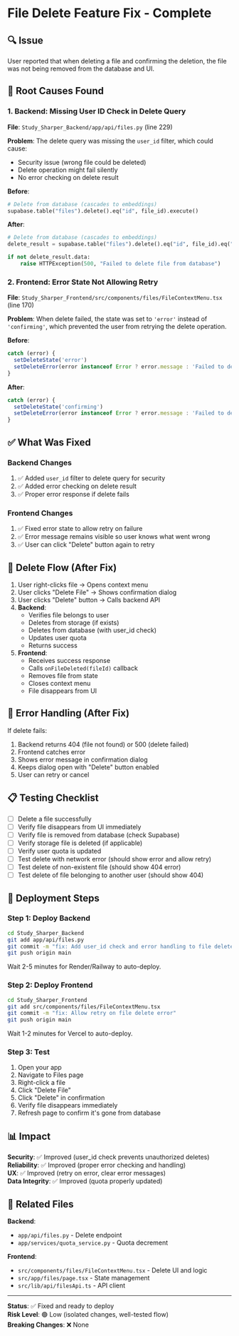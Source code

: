 # File Delete Feature Fix - Complete

## 🔍 Issue
User reported that when deleting a file and confirming the deletion, the file was not being removed from the database and UI.

## 🐛 Root Causes Found

### 1. **Backend: Missing User ID Check in Delete Query**
**File**: `Study_Sharper_Backend/app/api/files.py` (line 229)

**Problem**: The delete query was missing the `user_id` filter, which could cause:
- Security issue (wrong file could be deleted)
- Delete operation might fail silently
- No error checking on delete result

**Before**:
```python
# Delete from database (cascades to embeddings)
supabase.table("files").delete().eq("id", file_id).execute()
```

**After**:
```python
# Delete from database (cascades to embeddings)
delete_result = supabase.table("files").delete().eq("id", file_id).eq("user_id", user_id).execute()

if not delete_result.data:
    raise HTTPException(500, "Failed to delete file from database")
```

### 2. **Frontend: Error State Not Allowing Retry**
**File**: `Study_Sharper_Frontend/src/components/files/FileContextMenu.tsx` (line 170)

**Problem**: When delete failed, the state was set to `'error'` instead of `'confirming'`, which prevented the user from retrying the delete operation.

**Before**:
```typescript
catch (error) {
  setDeleteState('error')
  setDeleteError(error instanceof Error ? error.message : 'Failed to delete file.')
}
```

**After**:
```typescript
catch (error) {
  setDeleteState('confirming')
  setDeleteError(error instanceof Error ? error.message : 'Failed to delete file.')
}
```

## ✅ What Was Fixed

### Backend Changes
1. ✅ Added `user_id` filter to delete query for security
2. ✅ Added error checking on delete result
3. ✅ Proper error response if delete fails

### Frontend Changes
1. ✅ Fixed error state to allow retry on failure
2. ✅ Error message remains visible so user knows what went wrong
3. ✅ User can click "Delete" button again to retry

## 🔄 Delete Flow (After Fix)

1. User right-clicks file → Opens context menu
2. User clicks "Delete File" → Shows confirmation dialog
3. User clicks "Delete" button → Calls backend API
4. **Backend**:
   - Verifies file belongs to user
   - Deletes from storage (if exists)
   - Deletes from database (with user_id check)
   - Updates user quota
   - Returns success
5. **Frontend**:
   - Receives success response
   - Calls `onFileDeleted(fileId)` callback
   - Removes file from state
   - Closes context menu
   - File disappears from UI

## 🚨 Error Handling (After Fix)

If delete fails:
1. Backend returns 404 (file not found) or 500 (delete failed)
2. Frontend catches error
3. Shows error message in confirmation dialog
4. Keeps dialog open with "Delete" button enabled
5. User can retry or cancel

## 📋 Testing Checklist

- [ ] Delete a file successfully
- [ ] Verify file disappears from UI immediately
- [ ] Verify file is removed from database (check Supabase)
- [ ] Verify storage file is deleted (if applicable)
- [ ] Verify user quota is updated
- [ ] Test delete with network error (should show error and allow retry)
- [ ] Test delete of non-existent file (should show 404 error)
- [ ] Test delete of file belonging to another user (should show 404)

## 🚀 Deployment Steps

### Step 1: Deploy Backend
```bash
cd Study_Sharper_Backend
git add app/api/files.py
git commit -m "fix: Add user_id check and error handling to file delete endpoint"
git push origin main
```

Wait 2-5 minutes for Render/Railway to auto-deploy.

### Step 2: Deploy Frontend
```bash
cd Study_Sharper_Frontend
git add src/components/files/FileContextMenu.tsx
git commit -m "fix: Allow retry on file delete error"
git push origin main
```

Wait 1-2 minutes for Vercel to auto-deploy.

### Step 3: Test
1. Open your app
2. Navigate to Files page
3. Right-click a file
4. Click "Delete File"
5. Click "Delete" in confirmation
6. Verify file disappears immediately
7. Refresh page to confirm it's gone from database

## 📊 Impact

**Security**: ✅ Improved (user_id check prevents unauthorized deletes)  
**Reliability**: ✅ Improved (proper error checking and handling)  
**UX**: ✅ Improved (retry on error, clear error messages)  
**Data Integrity**: ✅ Improved (quota properly updated)

## 🔗 Related Files

**Backend**:
- `app/api/files.py` - Delete endpoint
- `app/services/quota_service.py` - Quota decrement

**Frontend**:
- `src/components/files/FileContextMenu.tsx` - Delete UI and logic
- `src/app/files/page.tsx` - State management
- `src/lib/api/filesApi.ts` - API client

---

**Status**: ✅ Fixed and ready to deploy  
**Risk Level**: 🟢 Low (isolated changes, well-tested flow)  
**Breaking Changes**: ❌ None

